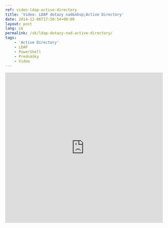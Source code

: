 ```yaml
---
ref: video-ldap-active-directory
title: 'Video: LDAP dotazy nad&nbsp;Active Directory'
date: 2014-12-06T17:50:54+00:00
layout: post
lang: sk
permalink: /sk/ldap-dotazy-nad-active-directory/
tags:
    - 'Active Directory'
    - LDAP
    - PowerShell
    - Prednášky
    - Video
---
```


<!--more-->

<iframe width="100%" height="480px" src="https://www.youtube.com/embed/rmOT0z3fwws" title="MS Fest 2012 Praha: LDAP dotazy nad Active Directory (Michael Grafnetter)" frameborder="0" allow="accelerometer; autoplay; clipboard-write; encrypted-media; gyroscope; picture-in-picture" allowfullscreen></iframe>